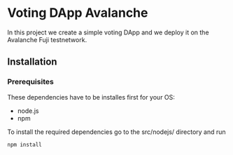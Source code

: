 # Voting DApp Avalanche

In this project we create a simple voting DApp and we deploy it on the Avalanche Fuji testnetwork.

## Installation

### Prerequisites

These dependencies have to be installes first for your OS:

- node.js
- npm

To install the required dependencies go to the src/nodejs/ directory and run

```bash
npm install
```

